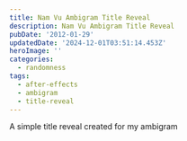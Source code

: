 ```yaml
---
title: Nam Vu Ambigram Title Reveal
description: Nam Vu Ambigram Title Reveal
pubDate: '2012-01-29'
updatedDate: '2024-12-01T03:51:14.453Z'
heroImage: ''
categories:
  - randomness
tags:
  - after-effects
  - ambigram
  - title-reveal
---
```


A simple title reveal created for my ambigram
